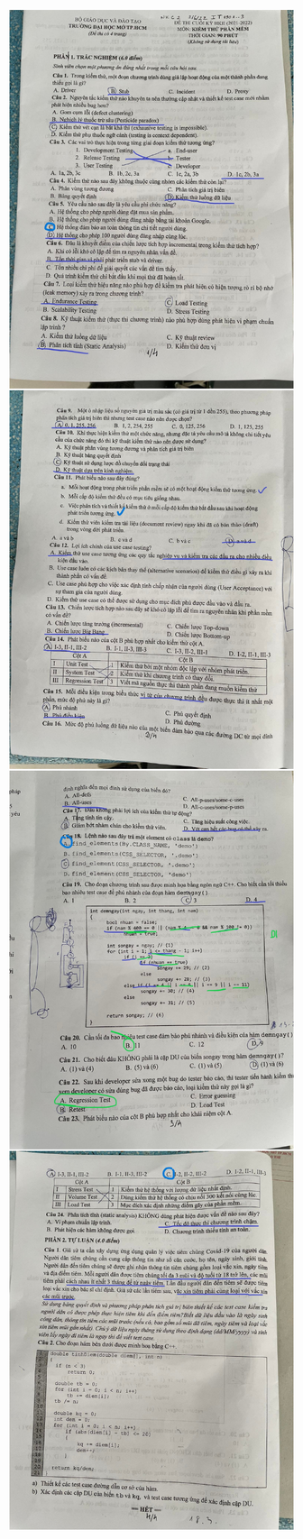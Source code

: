 ![Image description](dethi21-22/1.jpg)
![Image description](dethi21-22/2.jpg)
![Image description](dethi21-22/3.jpg)
![Image description](dethi21-22/4.jpg)
